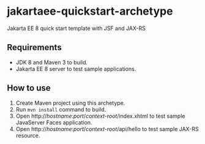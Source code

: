# jakartaee-quickstart-archetype
Jakarta EE 8 quick start template with JSF and JAX-RS

## Requirements

* JDK 8 and Maven 3 to build.
* Jakarta EE 8 server to test sample applications.

## How to use

1. Create Maven project using this archetype.
2. Run `mvn install` command to build.
3. Open http://*hostname*:*port*/*context-root*/index.xhtml to test sample JavaServer Faces application.
4. Open http://*hostname*:*port*/*context-root*/api/hello to test sample JAX-RS resource.
